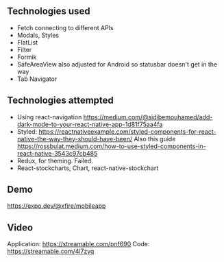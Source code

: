 ## Technologies used

- Fetch connecting to different APIs
- Modals, Styles
- FlatList
- Filter
- Formik
- SafeAreaView also adjusted for Android so statusbar doesn't get in the way
- Tab Navigator

## Technologies attempted

- Using react-navigation https://medium.com/@sidibemouhamed/add-dark-mode-to-your-react-native-app-1d81f75aa4fa
- Styled: https://reactnativeexample.com/styled-components-for-react-native-the-way-they-should-have-been/
  Also this guide https://rossbulat.medium.com/how-to-use-styled-components-in-react-native-3543c97cb485
- Redux, for theming. Failed.
- React-stockcharts, Chart, react-native-stockchart

## Demo

https://expo.dev/@xfire/mobileapp

## Video

Application: https://streamable.com/pnf690
Code: https://streamable.com/4l7zyq
